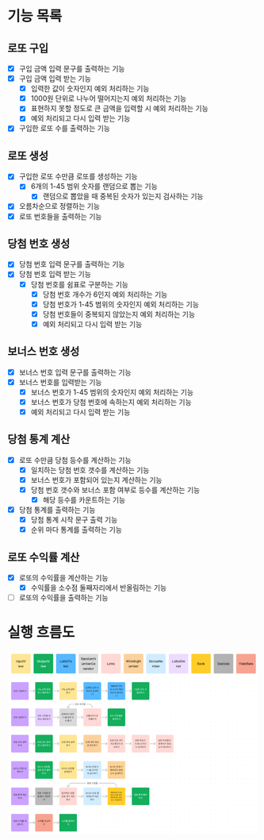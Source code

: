 # 기능 목록

## 로또 구입
- [x] 구입 금액 입력 문구를 출력하는 기능
- [x] 구입 금액 입력 받는 기능
  - [x] 입력한 값이 숫자인지 예외 처리하는 기능
  - [x] 1000원 단위로 나누어 떨어지는지 예외 처리하는 기능
  - [x] 표현하지 못할 정도로 큰 금액을 입력할 시 예외 처리하는 기능
  - [x] 예외 처리되고 다시 입력 받는 기능
- [x] 구입한 로또 수를 출력하는 기능

## 로또 생성
- [x] 구입한 로또 수만큼 로또를 생성하는 기능
  - [x] 6개의 1-45 범위 숫자를 랜덤으로 뽑는 기능
    - [x] 랜덤으로 뽑았을 때 중복된 숫자가 있는지 검사하는 기능
- [x] 오름차순으로 정렬하는 기능
- [x] 로또 번호들을 출력하는 기능

## 당첨 번호 생성
- [x] 당첨 번호 입력 문구를 출력하는 기능
- [x] 당첨 번호 입력 받는 기능
  - [x] 당첨 번호를 쉼표로 구분하는 기능
    - [x] 당첨 번호 개수가 6인지 예외 처리하는 기능
    - [x] 당첨 번호가 1-45 범위의 숫자인지 예외 처리하는 기능
    - [x] 당첨 번호들이 중복되지 않았는지 예외 처리하는 기능
    - [x] 예외 처리되고 다시 입력 받는 기능

## 보너스 번호 생성
- [x] 보너스 번호 입력 문구를 출력하는 기능
- [x] 보너스 번호를 입력받는 기능
  - [x] 보너스 번호가 1-45 범위의 숫자인지 예외 처리하는 기능
  - [x] 보너스 번호가 당첨 번호에 속하는지 예외 처리하는 기능
  - [x] 예외 처리되고 다시 입력 받는 기능

## 당첨 통계 계산
- [x] 로또 수만큼 당첨 등수를 계산하는 기능 
  - [x] 일치하는 당첨 번호 갯수를 계산하는 기능
  - [x] 보너스 번호가 포함되어 있는지 계산하는 기능
  - [x] 당첨 번호 갯수와 보너스 포함 여부로 등수를 계산하는 기능
    - [x] 해당 등수를 카운트하는 기능
- [x] 당첨 통계를 출력하는 기능
  - [x] 당첨 통계 시작 문구 출력 기능
  - [x] 순위 마다 통계를 출력하는 기능

## 로또 수익률 계산
- [x] 로또의 수익률을 계산하는 기능
  - [x] 수익률을 소수점 둘째자리에서 반올림하는 기능
- [ ] 로또의 수익률을 출력하는 기능

# 실행 흐름도
![img.png](img.png)